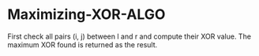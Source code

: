 # Maximizing-XOR-ALGO

First check all pairs (i, j) between l and r and compute their XOR value. The maximum XOR found is returned as the result.
